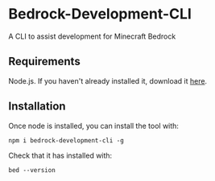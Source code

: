 # Bedrock-Development-CLI
A CLI to assist development for Minecraft Bedrock
## Requirements
Node.js. If you haven't already installed it, download it [here](https://nodejs.org/en/).
## Installation
Once node is installed, you can install the tool with:
```
npm i bedrock-development-cli -g
```
Check that it has installed with:
```
bed --version
```
